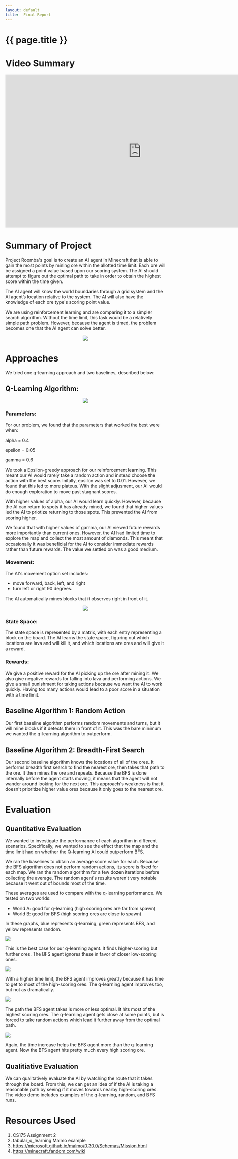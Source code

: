 ```yaml
---
layout: default
title:  Final Report
---
```


# {{ page.title }}

# Video Summary
<iframe width="854" height="480" src="https://www.youtube.com/embed/0GCA_a-loek" title="YouTube video player" frameborder="0" allow="accelerometer; autoplay; clipboard-write; encrypted-media; gyroscope; picture-in-picture" allowfullscreen></iframe>


# Summary of Project
Project Roomba's goal is to create an AI agent in Minecraft that is able to gain the most points by mining ore within the allotted time limit. Each ore will be assigned a point value based upon our scoring system. The AI should attempt to figure out the optimal path to take in order to obtain the highest score within the time given.

The AI agent will know the world boundaries through a grid system and the AI agent’s location relative to the system. The AI will also have the knowledge of each ore type's scoring point value.

We are using reinforcement learning and are comparing it to a simpler search algorithm. Without the time limit, this task would be a relatively simple path problem. However, because the agent is timed, the problem becomes one that the AI agent can solve better.

<p align="center">
  <img src="img/final/environment.JPG">
</p>

# Approaches
We tried one q-learning approach and two baselines, described below:

## Q-Learning Algorithm:
<p align="center">
  <img src="img/qlearning_formula.JPG">
</p>

### Parameters:
For our problem, we found that the parameters that worked the best were when:
  <p> alpha = 0.4</p>
  <p> epsilon = 0.05 </p>
  <p> gamma = 0.6 </p>

We took a Epsilon-greedy approach for our reinforcement learning. This meant our AI would rarely take a random action and instead choose the action with the best score. Initally, epsilon was set to 0.01. However, we found that this led to more plateus. With the slight adjusment, our AI would do enough exploration to move past stagnant scores.

With higher values of alpha, our AI would learn quickly. However, because the AI can return to spots it has already mined, we found that higher values led the AI to priotize returning to those spots. This prevented the AI from scoring higher. 

We found that with higher values of gamma, our AI viewed future rewards more importantly than current ones. However, the AI had limited time to explore the map and collect the most amount of diamonds. This meant that occasionally it was beneficial for the AI to consider immediate rewards rather than future rewards. The value we settled on was a good medium. 

### Movement:
The AI's movement option set includes:
- move forward, back, left, and right
- turn left or right 90 degrees.

The AI automatically mines blocks that it observes right in front of it.

<p align="center">
  <img src="img/qlearning_pseudocode.JPG">
</p>

### State Space:
The state space is represented by a matrix, with each entry representing a block on the board. The AI learns the state space, figuring out which locations are lava and will kill it, and which locations are ores and will give it a reward.

### Rewards:
We give a positive reward for the AI picking up the ore after mining it. We also give negative rewards for falling into lava and performing actions. We give a small punishment for taking actions because we want the AI to work quickly. Having too many actions would lead to a poor score in a situation with a time limit.

## Baseline Algorithm 1: Random Action
Our first baseline algorithm performs random movements and turns, but it will mine blocks if it detects them in front of it. This was the bare minimum we wanted the q-learning algorithm to outperform.

## Baseline Algorithm 2: Breadth-First Search
Our second baseline algorithm knows the locations of all of the ores. It performs breadth first search to find the nearest ore, then takes that path to the ore. It then mines the ore and repeats. Because the BFS is done internally before the agent starts moving, it means that the agent will not wander around looking for the next ore. This approach's weakness is that it doesn't prioritize higher value ores because it only goes to the nearest ore.

# Evaluation

## Quantitative Evaluation
We wanted to investigate the performance of each algorithm in different scenarios. Specifically, we wanted to see the effect that the map and the time limit had on whether the Q-learning AI could outperform BFS.

We ran the baselines to obtain an average score value for each. Because the BFS algorithm does not perform random actions, its score is fixed for each map. We ran the random algorithm for a few dozen iterations before collecting the average. The random agent's results weren't very notable because it went out of bounds most of the time.

These averages are used to compare with the q-learning performance. We tested on two worlds:
- World A: good for q-learning (high scoring ores are far from spawn)
- World B: good for BFS (high scoring ores are close to spawn)

In these graphs, blue represents q-learning, green represents BFS, and yellow represents random.

<p align="left">
  <img src="img/final/new_world_30.jpg">
</p>

This is the best case for our q-learning agent. It finds higher-scoring but further ores. The BFS agent ignores these in favor of closer low-scoring ones.

<p align="left">
  <img src="img/final/new_world_50.jpg">
</p>

With a higher time limit, the BFS agent improves greatly because it has time to get to most of the high-scoring ores. The q-learning agent improves too, but not as dramatically.

<p align="left">
  <img src="img/final/old_world_30.jpg">
</p>

The path the BFS agent takes is more or less optimal. It hits most of the highest scoring ores. The q-learning agent gets close at some points, but is forced to take random actions which lead it further away from the optimal path.

<p align="left">
  <img src="img/final/old_world_50.jpg">
</p>

Again, the time increase helps the BFS agent more than the q-learning agent. Now the BFS agent hits pretty much every high scoring ore.

## Qualitiative Evaluation
We can qualitatively evaluate the AI by watching the route that it takes through the board. From this, we can get an idea of if the AI is taking a reasonable path by seeing if it moves towards nearby high-scoring ores. The video demo includes examples of the q-learning, random, and BFS runs.


# Resources Used
1. CS175 Assignment 2
2. tabular_q_learning Malmo example
3. https://microsoft.github.io/malmo/0.30.0/Schemas/Mission.html
4. https://minecraft.fandom.com/wiki